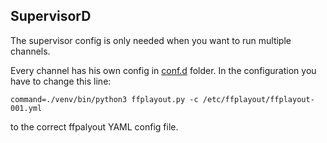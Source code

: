 SupervisorD
-----

The supervisor config is only needed when you want to run multiple channels.

Every channel has his own config in [conf.d](/supervisor/conf.d/) folder. In the configuration you have to change this line:

```
command=./venv/bin/python3 ffplayout.py -c /etc/ffplayout/ffplayout-001.yml
```
to the correct ffpalyout YAML config file.
